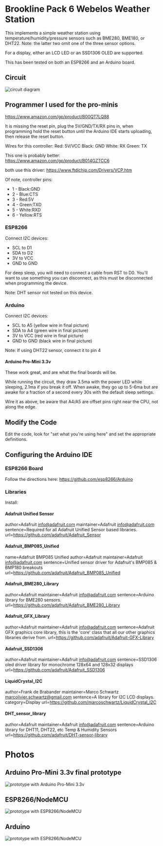 # Brookline Pack 6 Webelos Weather Station

This implements a simple weather station using temperature/humidity/pressure
sensors such as BME280, BME180, or DHT22. Note: the latter two omit one of the three
sensor options.

For a display, either an LCD LED or an SSD1306 OLED are supported.

This has been tested on both an ESP8266 and an Arduino board.

## Circuit

![circuit diagram](scout-weatherstation_bb.jpg)

## Programmer I used for the pro-minis
https://www.amazon.com/gp/product/B00QT7LQ88

It is missing the reset pin, plug the 5V/GND/TX/RX pins in, when programming
hold the reset button until the Arduino IDE starts uploading, then release the reset button.

Wires for this controller:
  Red: 5V/VCC
  Black: GND
  White: RX
  Green: TX

This one is probably better:
https://www.amazon.com/gp/product/B014GZTCC6

both use this driver:
https://www.ftdichip.com/Drivers/VCP.htm

Of note, controller pins:
* 1 - Black:GND
* 2 - Blue:CTS
* 3 - Red:5V
* 4 - Green:TXD
* 5 - White:RXD
* 6 - Yellow:RTS



### ESP8266

Connect I2C devices:
* SCL to D1
* SDA to D2
* 3V  to VCC
* GND to GND

For deep sleep, you will need
to connect a cable from RST to D0. You'll want
to use something you can disconnect, as this must
be disconnected when programming the device.

Note: DHT sensor not tested on this device.

### Arduino

Connect I2C devices:
* SCL to A5 (yellow wire in final picture)
* SDA to A4 (green wire in final picture)
* 3V  to VCC (red wire in final picture)
* GND to GND (black wire in final picture)

Note: If using DHT22 sensor, connect it to pin 4

#### Arduino Pro-Mini 3.3v
These work great, and are what the final boards will be.

While running the circuit, they draw 3.5ma with the power LED while sleeping, 2.1ma if you break it off. When awake, they go up to 5-6ma but are awake for a fraction of a second every 30s with the default sleep
settings.

Wire it as above, be aware that A4/A5 are offset pins right near the CPU, not along the edge.

## Modify the Code

Edit the code, look for "set what you're using here"
and set the appropriate definitions.


## Configuring the Arduino IDE

### ESP8266 Board
Follow the directions here:
https://github.com/esp8266/Arduino

### Libraries

Install:
#### Adafruit Unified Sensor
author=Adafruit <info@adafruit.com>
maintainer=Adafruit <info@adafruit.com>
sentence=Required for all Adafruit Unified Sensor based libraries.
url=https://github.com/adafruit/Adafruit_Sensor

#### Adafruit_BMP085_Unified
name=Adafruit BMP085 Unified
author=Adafruit
maintainer=Adafruit <info@adafruit.com>
sentence=Unified sensor driver for Adafruit's BMP085 & BMP180 breakouts
url=https://github.com/adafruit/Adafruit_BMP085_Unified

#### Adafruit_BME280_Library
author=Adafruit
maintainer=Adafruit <info@adafruit.com>
sentence=Arduino library for BME280 sensors.
url=https://github.com/adafruit/Adafruit_BME280_Library

#### Adafruit_GFX_Library
author=Adafruit
maintainer=Adafruit <info@adafruit.com>
sentence=Adafruit GFX graphics core library, this is the 'core' class that all our other graphics libraries derive from.
url=https://github.com/adafruit/Adafruit-GFX-Library

#### Adafruit_SSD1306
author=Adafruit
maintainer=Adafruit <info@adafruit.com>
sentence=SSD1306 oled driver library for monochrome 128x64 and 128x32 displays
url=https://github.com/adafruit/Adafruit_SSD1306

#### LiquidCrystal_I2C
author=Frank de Brabander
maintainer=Marco Schwartz <marcolivier.schwartz@gmail.com>
sentence=A library for I2C LCD displays.
category=Display
url=https://github.com/marcoschwartz/LiquidCrystal_I2C

#### DHT_sensor_library
author=Adafruit
maintainer=Adafruit <info@adafruit.com>
sentence=Arduino library for DHT11, DHT22, etc Temp & Humidity Sensors
url=https://github.com/adafruit/DHT-sensor-library


# Photos
## Arduino Pro-Mini 3.3v final prototype
![prototype with Arduino Pro-Mini 3.3v](final_prototype_pro_mini.jpg)
## ESP8266/NodeMCU
![prototype with ESP8266/NodeMCU](prototype_nodemcu.jpg)
## Arduino
![prototype with ESP8266/NodeMCU](prototype_arduino_uno.jpg)
